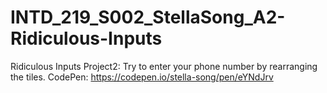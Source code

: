 # INTD_219_S002_StellaSong_A2-Ridiculous-Inputs
Ridiculous Inputs Project2: Try to enter your phone number by rearranging the tiles.
CodePen: https://codepen.io/stella-song/pen/eYNdJrv
